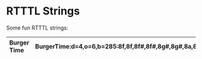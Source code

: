 # RTTTL Strings #

Some fun RTTTL strings:

| Burger Time | BurgerTime:d=4,o=6,b=285:8f,8f,8f#,8f#,8g#,8g#,8a,8a,a#,f,a#,f,8g#,8c#7,8c7,8a#,8g#,8g,8g#,8g,g#,c#7,g#,c#7,g#,f7,g#,f7,g#,d#7,g#,c#7,g#,d#7,g#,c#7 |
|:------------|:----------------------------------------------------------------------------------------------------------------------------------------------------|